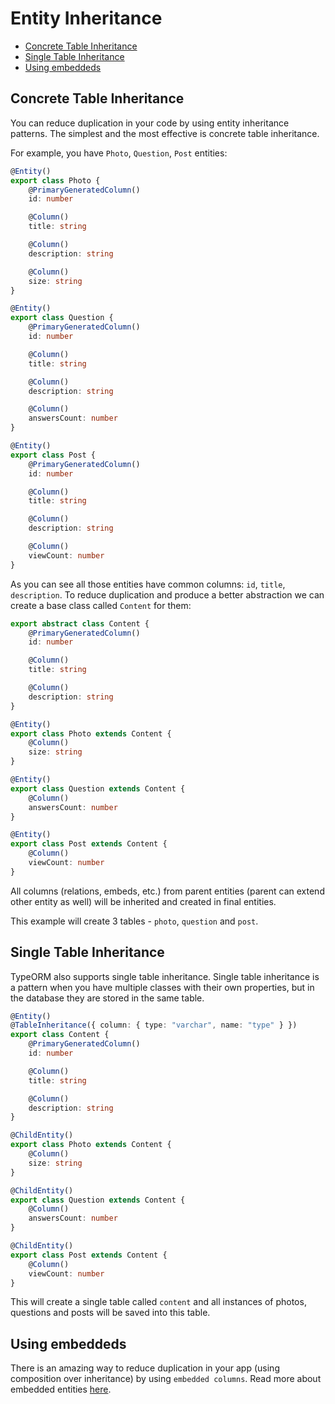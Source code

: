 # Entity Inheritance

-   [Concrete Table Inheritance](#concrete-table-inheritance)
-   [Single Table Inheritance](#single-table-inheritance)
-   [Using embeddeds](#using-embeddeds)

## Concrete Table Inheritance

You can reduce duplication in your code by using entity inheritance patterns.
The simplest and the most effective is concrete table inheritance.

For example, you have `Photo`, `Question`, `Post` entities:

```typescript
@Entity()
export class Photo {
    @PrimaryGeneratedColumn()
    id: number

    @Column()
    title: string

    @Column()
    description: string

    @Column()
    size: string
}
```

```typescript
@Entity()
export class Question {
    @PrimaryGeneratedColumn()
    id: number

    @Column()
    title: string

    @Column()
    description: string

    @Column()
    answersCount: number
}
```

```typescript
@Entity()
export class Post {
    @PrimaryGeneratedColumn()
    id: number

    @Column()
    title: string

    @Column()
    description: string

    @Column()
    viewCount: number
}
```

As you can see all those entities have common columns: `id`, `title`, `description`.
To reduce duplication and produce a better abstraction we can create a base class called `Content` for them:

```typescript
export abstract class Content {
    @PrimaryGeneratedColumn()
    id: number

    @Column()
    title: string

    @Column()
    description: string
}
```

```typescript
@Entity()
export class Photo extends Content {
    @Column()
    size: string
}
```

```typescript
@Entity()
export class Question extends Content {
    @Column()
    answersCount: number
}
```

```typescript
@Entity()
export class Post extends Content {
    @Column()
    viewCount: number
}
```

All columns (relations, embeds, etc.) from parent entities (parent can extend other entity as well)
will be inherited and created in final entities.

This example will create 3 tables - `photo`, `question` and `post`.

## Single Table Inheritance

TypeORM also supports single table inheritance.
Single table inheritance is a pattern when you have multiple classes with their own properties,
but in the database they are stored in the same table.

```typescript
@Entity()
@TableInheritance({ column: { type: "varchar", name: "type" } })
export class Content {
    @PrimaryGeneratedColumn()
    id: number

    @Column()
    title: string

    @Column()
    description: string
}
```

```typescript
@ChildEntity()
export class Photo extends Content {
    @Column()
    size: string
}
```

```typescript
@ChildEntity()
export class Question extends Content {
    @Column()
    answersCount: number
}
```

```typescript
@ChildEntity()
export class Post extends Content {
    @Column()
    viewCount: number
}
```

This will create a single table called `content` and all instances of photos, questions and posts
will be saved into this table.

## Using embeddeds

There is an amazing way to reduce duplication in your app (using composition over inheritance) by using `embedded columns`.
Read more about embedded entities [here](./2-embedded-entities.md).
